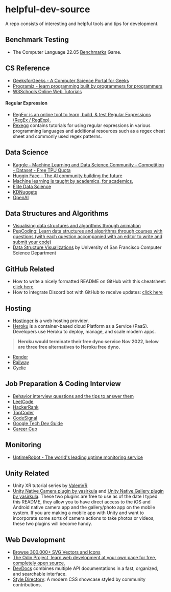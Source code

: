 # helpful-dev-source
A repo consists of interesting and helpful tools and tips for development.

## Benchmark Testing
* The Computer Language 22.05 [Benchmarks](https://benchmarksgame-team.pages.debian.net/benchmarksgame/index.html) Game.

## CS Reference
* [GeeksforGeeks - A Computer Science Portal for Geeks](https://www.geeksforgeeks.org/)
* [Programiz - learn programming built by programmers for programmers](https://www.programiz.com/)
* [W3Schools Online Web Tutorials](https://www.w3schools.com/)

#### Regular Expression
* [RegExr is an online tool to learn, build, & test Regular Expressions (RegEx / RegExp).](https://regexr.com/)
* [Rexegg](https://www.rexegg.com/) contains tutorials for using regular expressions in various programming languages and additional resources such as a regex cheat sheet and commonly used regex patterns.

## Data Science
* [Kaggle - Machine Learning and Data Science Community - Competition - Dataset - Free TPU Quota](https://www.kaggle.com/)
* [Huggin Face - The AI community building the future](https://huggingface.co/)
* [Machine learning is taught by academics, for academics.](https://machinelearningmastery.com/)
* [Elite Data Science](https://elitedatascience.com/)
* [KDNuggets](https://www.kdnuggets.com/)
* [OpenAI](https://openai.com/)

## Data Structures and Algorithms
* [Visualising data structures and algorithms through animation](https://visualgo.net/en)
* [PepCoding: Learn data structures and algorithms through courses with questions (with each question accompanied with an editor to write and submit your code)](https://www.pepcoding.com/resources/)
* [Data Structure Visualizations](https://www.cs.usfca.edu/~galles/visualization/Algorithms.html) by University of San Francisco Computer Science Department

## GitHub Related
* How to write a nicely formatted README on GitHub with this cheatsheet: [click here](https://github.com/adam-p/markdown-here/wiki/Markdown-Cheatsheet)
* How to integrate Discord bot with GitHub to receive updates: [click here](https://gist.github.com/jagrosh/5b1761213e33fc5b54ec7f6379034a22)

## Hosting
* [Hostinger](https://www.hostinger.com/) is a web hosting provider.
* [Heroku](https://www.heroku.com/) is a container-based cloud Platform as a Service (PaaS). Developers use Heroku to deploy, manage, and scale modern apps.
> **Heroku would terminate their free dyno service Nov 2022, below are three free alternatives to Heroku free dyno.**
* [Render](https://render.com/)
* [Railway](https://railway.app/)
* [Cyclic](https://www.cyclic.sh/)


## Job Preparation & Coding Interview
* [Behavior interview questions and the tips to answer them](https://in.indeed.com/career-advice/interviewing/behavioral-interview-questions)
* [LeetCode](https://leetcode.com/)
* [HackerRank](https://www.hackerrank.com/)
* [TopCoder](https://www.topcoder.com/)
* [CodeSignal](https://codesignal.com/)
* [Google Tech Dev Guide](https://techdevguide.withgoogle.com/)
* [Career Cup](https://www.careercup.com/)


## Monitoring
* [UptimeRobot - The world's leading uptime monitoring service](https://uptimerobot.com/)

## Unity Related
* Unity XR tutorial series by [ValemVR](https://www.youtube.com/ValemVR)
* [Unity Native Camera plugin by yasirkula](https://github.com/yasirkula/UnityNativeCamera) and [Unity Native Gallery plugin by yasirkula](https://github.com/yasirkula/UnityNativeGallery). These two plugins are free to use as of the date I typed this README, they allow you to have direct access to the iOS and Android native camera app and the gallery/photo app on the mobile system. If you are making a mobile app with Unity and want to incorporate some sorts of camera actions to take photos or videos, these two plugins will become handy.

## Web Development
* [Browse 300.000+ SVG Vectors and Icons](https://www.svgrepo.com/)
* [The Odin Project, learn web development at your own pace for free, completely open source.](https://www.theodinproject.com/)
* [DevDocs](https://devdocs.io/) combines multiple API documentations in a fast, organized, and searchable interface.
* [Style Directory](https://stylestage.dev/styles/): A modern CSS showcase styled by community contributions.



